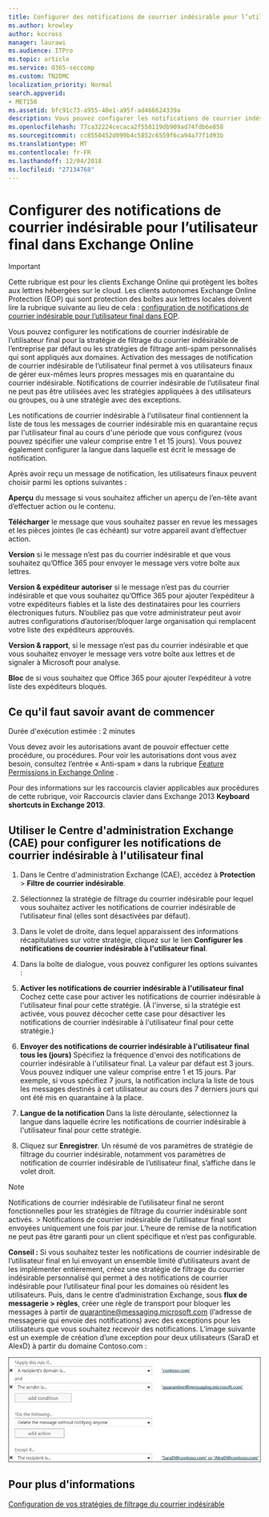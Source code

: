 ```yaml
---
title: Configurer des notifications de courrier indésirable pour l’utilisateur final dans Exchange Online
ms.author: krowley
author: kccross
manager: laurawi
ms.audience: ITPro
ms.topic: article
ms.service: O365-seccomp
ms.custom: TN2DMC
localization_priority: Normal
search.appverid:
- MET150
ms.assetid: bfc91c73-a955-40e1-a95f-ad466624339a
description: Vous pouvez configurer les notifications de courrier indésirable de l’utilisateur final pour la stratégie de filtrage du courrier indésirable de l’entreprise par défaut ou les stratégies de filtrage anti-spam personnalisés qui sont appliqués aux domaines.
ms.openlocfilehash: 77ca32224cecaca2f558119db909ad74fdb6e858
ms.sourcegitcommit: cc8550452d099b4c5852c6559f6ca94a77f1d93b
ms.translationtype: MT
ms.contentlocale: fr-FR
ms.lasthandoff: 12/04/2018
ms.locfileid: "27134768"
---
```

# <a name="configure-end-user-spam-notifications-in-exchange-online"></a>Configurer des notifications de courrier indésirable pour l’utilisateur final dans Exchange Online

> [!IMPORTANT]
> Cette rubrique est pour les clients Exchange Online qui protègent les boîtes aux lettres hébergées sur le cloud. Les clients autonomes Exchange Online Protection (EOP) qui sont protection des boîtes aux lettres locales doivent lire la rubrique suivante au lieu de cela : [configuration de notifications de courrier indésirable pour l’utilisateur final dans EOP](configure-end-user-spam-notifications-in-eop.md). 
  
Vous pouvez configurer les notifications de courrier indésirable de l’utilisateur final pour la stratégie de filtrage du courrier indésirable de l’entreprise par défaut ou les stratégies de filtrage anti-spam personnalisés qui sont appliqués aux domaines. Activation des messages de notification de courrier indésirable de l’utilisateur final permet à vos utilisateurs finaux de gérer eux-mêmes leurs propres messages mis en quarantaine du courrier indésirable. Notifications de courrier indésirable de l’utilisateur final ne peut pas être utilisées avec les stratégies appliquées à des utilisateurs ou groupes, ou à une stratégie avec des exceptions.
  
Les notifications de courrier indésirable à l'utilisateur final contiennent la liste de tous les messages de courrier indésirable mis en quarantaine reçus par l'utilisateur final au cours d'une période que vous configurez (vous pouvez spécifier une valeur comprise entre 1 et 15 jours). Vous pouvez également configurer la langue dans laquelle est écrit le message de notification.
  
Après avoir reçu un message de notification, les utilisateurs finaux peuvent choisir parmi les options suivantes :

**Aperçu** du message si vous souhaitez afficher un aperçu de l’en-tête avant d’effectuer action ou le contenu.

**Télécharger** le message que vous souhaitez passer en revue les messages et les pièces jointes (le cas échéant) sur votre appareil avant d’effectuer action.

**Version** si le message n’est pas du courrier indésirable et que vous souhaitez qu’Office 365 pour envoyer le message vers votre boîte aux lettres.

**Version & expéditeur autoriser** si le message n’est pas du courrier indésirable et que vous souhaitez qu’Office 365 pour ajouter l’expéditeur à votre expéditeurs fiables et la liste des destinataires pour les courriers électroniques futurs. N’oubliez pas que votre administrateur peut avoir autres configurations d’autoriser/bloquer large organisation qui remplacent votre liste des expéditeurs approuvés.

**Version & rapport**, si le message n’est pas du courrier indésirable et que vous souhaitez envoyer le message vers votre boîte aux lettres et de signaler à Microsoft pour analyse.

**Bloc** de si vous souhaitez que Office 365 pour ajouter l’expéditeur à votre liste des expéditeurs bloqués.
  
## <a name="what-do-you-need-to-know-before-you-begin"></a>Ce qu'il faut savoir avant de commencer

Durée d'exécution estimée : 2 minutes
  
Vous devez avoir les autorisations avant de pouvoir effectuer cette procédure, ou procédures. Pour voir les autorisations dont vous avez besoin, consultez l’entrée « Anti-spam » dans la rubrique [Feature Permissions in Exchange Online](http://technet.microsoft.com/library/15073ce1-0917-403b-8839-02a2ebc96e16.aspx) . 
  
Pour des informations sur les raccourcis clavier applicables aux procédures de cette rubrique, voir Raccourcis clavier dans Exchange 2013 **Keyboard shortcuts in Exchange 2013**.
  
## <a name="use-the-eac-to-configure-end-user-spam-notifications"></a>Utiliser le Centre d'administration Exchange (CAE) pour configurer les notifications de courrier indésirable à l'utilisateur final

1. Dans le Centre d'administration Exchange (CAE), accédez à **Protection** \> **Filtre de courrier indésirable**.
    
2. Sélectionnez la stratégie de filtrage du courrier indésirable pour lequel vous souhaitez activer les notifications de courrier indésirable de l’utilisateur final (elles sont désactivées par défaut).
    
3. Dans le volet de droite, dans lequel apparaissent des informations récapitulatives sur votre stratégie, cliquez sur le lien **Configurer les notifications de courrier indésirable à l'utilisateur final**. 
    
4. Dans la boîte de dialogue, vous pouvez configurer les options suivantes :
    
1. **Activer les notifications de courrier indésirable à l'utilisateur final** Cochez cette case pour activer les notifications de courrier indésirable à l'utilisateur final pour cette stratégie. (À l'inverse, si la stratégie est activée, vous pouvez décocher cette case pour désactiver les notifications de courrier indésirable à l'utilisateur final pour cette stratégie.) 
    
2. **Envoyer des notifications de courrier indésirable à l'utilisateur final tous les (jours)** Spécifiez la fréquence d'envoi des notifications de courrier indésirable à l'utilisateur final. La valeur par défaut est 3 jours. Vous pouvez indiquer une valeur comprise entre 1 et 15 jours. Par exemple, si vous spécifiez 7 jours, la notification inclura la liste de tous les messages destinés à cet utilisateur au cours des 7 derniers jours qui ont été mis en quarantaine à la place. 
    
3. **Langue de la notification** Dans la liste déroulante, sélectionnez la langue dans laquelle écrire les notifications de courrier indésirable à l'utilisateur final pour cette stratégie. 
    
5. Cliquez sur **Enregistrer**. Un résumé de vos paramètres de stratégie de filtrage du courrier indésirable, notamment vos paramètres de notification de courrier indésirable de l’utilisateur final, s’affiche dans le volet droit.
    
> [!NOTE]
>  Notifications de courrier indésirable de l’utilisateur final ne seront fonctionnelles pour les stratégies de filtrage du courrier indésirable sont activés. > Notifications de courrier indésirable de l’utilisateur final sont envoyées uniquement une fois par jour. L’heure de remise de la notification ne peut pas être garanti pour un client spécifique et n’est pas configurable. 
  
 **Conseil :** Si vous souhaitez tester les notifications de courrier indésirable de l’utilisateur final en lui envoyant un ensemble limité d’utilisateurs avant de les implémenter entièrement, créez une stratégie de filtrage du courrier indésirable personnalisé qui permet à des notifications de courrier indésirable pour l’utilisateur final pour les domaines où résident les utilisateurs. Puis, dans le centre d’administration Exchange, sous **flux de messagerie \> règles**, créer une règle de transport pour bloquer les messages à partir de quarantine@messaging.microsoft.com (l’adresse de messagerie qui envoie des notifications) avec des exceptions pour les utilisateurs que vous souhaitez recevoir des notifications. L’image suivante est un exemple de création d’une exception pour deux utilisateurs (SaraD et AlexD) à partir du domaine Contoso.com : 
  
![Règle de transport pour tester les notifications de courrier indésirable de l'utilisateur final](media/EOP-ESN-testspecificusers.jpg)
  
## <a name="for-more-information"></a>Pour plus d'informations

[Configuration de vos stratégies de filtrage du courrier indésirable](configure-your-spam-filter-policies.md)
  
